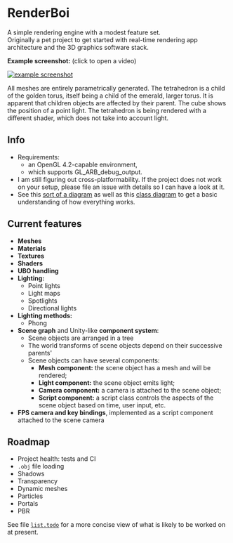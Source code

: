 RenderBoi
=========

A simple rendering engine with a modest feature set.  
Originally a pet project to get started with real-time rendering app 
architecture and the 3D graphics software stack.

**Example screenshot:** (click to open a video)  

[![example screenshot](https://i.imgur.com/2xz4x0M.png)][video]  

All meshes are entirely parametrically generated. The tetrahedron is a child 
of the golden torus, itself being a child of the emerald, larger torus. It is 
apparent that children objects are affected by their parent. The cube shows the
position of a point light. The tetrahedron is being rendered with a different 
shader, which does not take into account light.

## Info

* Requirements:
  * an OpenGL 4.2-capable environment,
  * which supports GL_ARB_debug_output.
* I am still figuring out cross-platformability. If the project does not work
on your setup, please file an issue with details so I can have a look at it.
* See this [sort of a diagram][diag1] as well as this [class diagram][diag2] to get a basic understanding of how everything works.

## Current features

* **Meshes**
* **Materials**
* **Textures**
* **Shaders**
* **UBO handling**
* **Lighting:**
  * Point lights
  * Light maps
  * Spotlights
  * Directional lights
* **Lighting methods:**
  * Phong
* **Scene graph** and Unity-like **component system**:
  * Scene objects are arranged in a tree
  * The world transforms of scene objects depend on their successive parents'
  * Scene objects can have several components:
    * **Mesh component:** the scene object has a mesh and will be rendered;
    * **Light component:** the scene object emits light;
    * **Camera component:** a camera is attached to the scene object;
    * **Script component:** a script class controls the aspects of the scene object based on time, user input, etc.
* **FPS camera and key bindings**, implemented as a script component attached to the scene camera

## Roadmap

* Project health: tests and CI
* `.obj` file loading
* Shadows
* Transparency
* Dynamic meshes
* Particles
* Portals
* PBR

See file [`list.todo`][todo] for a more concise view of what is likely to be worked on at present.

[video]: https://streamable.com/vrq3u8
[diag1]: https://github.com/deqyra/RenderBoi/blob/master/system_diagram.png
[diag2]: https://github.com/deqyra/RenderBoi/blob/master/class_diagram.png
[todo]:  https://github.com/deqyra/RenderBoi/blob/master/list.todo